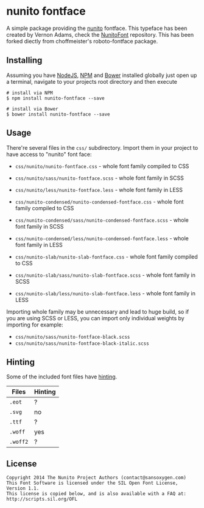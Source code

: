# nunito fontface

A simple package providing the [nunito](http://www.google.com/fonts/specimen/Nunito) fontface. This typeface has been created by Vernon Adams, check the [NunitoFont](https://github.com/vernnobile/NunitoFont) repository.
This has been forked diectly from  choffmeister's roboto-fontface package.

## Installing

Assuming you have [NodeJS](http://nodejs.org/), [NPM](https://www.npmjs.com/) and [Bower](http://bower.io/) installed globally just open up a terminal, navigate to your projects root directory and then execute

```
# install via NPM
$ npm install nunito-fontface --save

# install via Bower
$ bower install nunito-fontface --save
```


## Usage

There're several files in the `css/` subdirectory. Import them in your project
to have access to "nunito" font face:

* `css/nunito/nunito-fontface.css` - whole font family compiled to CSS
* `css/nunito/sass/nunito-fontface.scss` - whole font family in SCSS
* `css/nunito/less/nunito-fontface.less` - whole font family in LESS

* `css/nunito-condensed/nunito-condensed-fontface.css` - whole font family compiled to CSS
* `css/nunito-condensed/sass/nunito-condensed-fontface.scss` - whole font family in SCSS
* `css/nunito-condensed/less/nunito-condensed-fontface.less` - whole font family in LESS

* `css/nunito-slab/nunito-slab-fontface.css` - whole font family compiled to CSS
* `css/nunito-slab/sass/nunito-slab-fontface.scss` - whole font family in SCSS
* `css/nunito-slab/less/nunito-slab-fontface.less` - whole font family in LESS

Importing whole family may be unnecessary and lead to huge build, so if you are
using SCSS or LESS, you can import only individual weights by importing for example:

* `css/nunito/sass/nunito-fontface-black.scss`
* `css/nunito/sass/nunito-fontface-black-italic.scss`

## Hinting

Some of the included font files have [hinting](http://en.wikipedia.org/wiki/Font_hinting).

| Files    | Hinting |
|----------|---------|
| `.eot`   | ?       |
| `.svg`   | no      |
| `.ttf`   | ?       |
| `.woff`  | yes     |
| `.woff2` | ?       |

## License

```
Copyright 2014 The Nunito Project Authors (contact@sansoxygen.com)
This Font Software is licensed under the SIL Open Font License, Version 1.1.
This license is copied below, and is also available with a FAQ at:
http://scripts.sil.org/OFL
```

